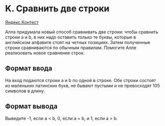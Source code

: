 # K. Сравнить две строки

[Яндекс.Контест](https://contest.yandex.ru/contest/26131/problems/K/)

Алла придумала новый способ сравнивать две строки: чтобы сравнить строки a и b, в них надо оставить только те буквы, которые в английском алфавите стоят на четных позициях. Затем полученные строки сравниваются по обычным правилам. Помогите Алле реализовать новое сравнение строк.

## Формат ввода

На вход подаются строки a и b по одной в строке. Обе строки состоят из маленьких латинских букв, не бывают пустыми и не превосходят 105 символов в длину.

## Формат вывода

Выведите -1, если a < b, 0, если a = b, и 1, если a > b. 